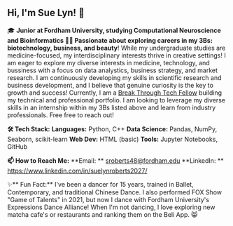 ## Hi, I'm Sue Lyn! 👋

🎓 **Junior at Fordham University, studying Computational Neuroscience and Bioinformatics
👩‍💼 Passionate about exploring careers in my 3Bs: biotechnology, business, and beauty**!
  While my undergraduate studies are medicine-focused, my interdisciplinary interests thrive in creative settings! I am eager to explore my diverse interests in medicine, technology,     and bussiness with a focus on data analystics, business strategy, and market research. I am continuously developing my skills in scientific research and business                        development, and I believe that genuine curiosity is the key to growth and success! Currently, I am a [Break Through Tech Fellow](url) building my technical and professional            portfolio. I am looking to leverage my diverse skills in an internship within my 3Bs listed above and learn from industry professionals. Free free to reach out!

**🛠 Tech Stack:**
**Languages:** Python, C++
**Data Science:** Pandas, NumPy, Seaborn, scikit-learn
**Web Dev:** HTML (basic)
**Tools:** Jupyter Notebooks, GitHub

**📫 How to Reach Me:**
**Email: ** sroberts48@fordham.edu
**LinkedIn: ** https://www.linkedin.com/in/suelynroberts2027/

✨** Fun Fact:**
I've been a dancer for 15 years, trained in Ballet, Contemporary, and traditional Chinese Dance. I also performed FOX Show "Game of Talents" in 2021, but now I dance with Fordham University's Expressions Dance Alliance! When I'm not dancing, I love exploring new matcha cafe's or restaurants and ranking them on the Beli App. 😸
<!--
**Suelyn-R/Suelyn-R** is a ✨ _special_ ✨ repository because its `README.md` (this file) appears on your GitHub profile.

Here are some ideas to get you started:

- 🔭 I’m currently working on ...
- 🌱 I’m currently learning ...
- 👯 I’m looking to collaborate on ...
- 🤔 I’m looking for help with ...
- 💬 Ask me about ...
- 📫 How to reach me: ...
- 😄 Pronouns: ...
- ⚡ Fun fact: ...
-->
